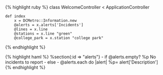 {% highlight ruby %}
class WelcomeController < ApplicationController

    def index
        x = DCMetro::Information.new
        @alerts = x.alerts['Incidents']
        @lines = x.line
        @stations = x.line "green"
        @college_park = x.station "college park"
{% endhighlight %}

{% highlight haml %}
    %section{:id => "alerts"}
        - if @alerts.empty?
            %p No incidents to report
        - else
            - @alerts.each do |alert|
                %p= alert['Description']
{% endhighlight %}